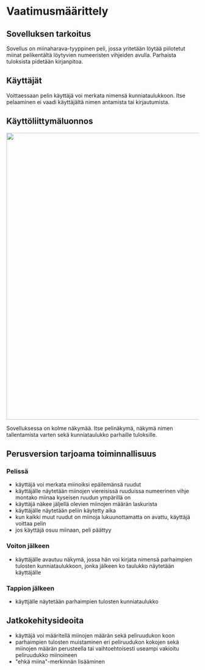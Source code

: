 # Vaatimusmäärittely

## Sovelluksen tarkoitus

Sovellus on miinaharava-tyyppinen peli, jossa yritetään löytää piilotetut miinat pelikentältä löytyvien numeeristen vihjeiden avulla. Parhaista tuloksista pidetään kirjanpitoa.

## Käyttäjät

Voittaessaan pelin käyttäjä voi merkata nimensä kunniataulukkoon. Itse pelaaminen ei vaadi käyttäjältä nimen antamista tai kirjautumista.

## Käyttöliittymäluonnos

<img src="https://github.com/ahelkala/ot-harjoitustyo/dokumentaatio/kuvat/kayttoliittymaluonnos.png" width="750">

Sovelluksessa on kolme näkymää. Itse pelinäkymä, näkymä nimen tallentamista varten sekä kunniataulukko parhaille tuloksille. 

## Perusversion tarjoama toiminnallisuus
### Pelissä

- käyttäjä voi merkata miinoiksi epäilemänsä ruudut 
- käyttäjälle näytetään miinojen viereisissä ruuduissa numeerinen vihje montako miinaa kyseisen ruudun ympärillä on
- käyttäjä näkee jäljellä olevien miinojen määrän laskurista
- käyttäjälle näytetään peliin käytetty aika
- kun kaikki muut ruudut on miinoja lukuunottamatta on avattu, käyttäjä voittaa pelin
- jos käyttäjä osuu miinaan, peli päättyy

### Voiton jälkeen

- käyttäjälle avautuu näkymä, jossa hän voi kirjata nimensä parhaimpien tulosten kunniataulukkoon, jonka jälkeen ko taulukko näytetään käyttäjälle

### Tappion jälkeen

- käyttjälle näytetään parhaimpien tulosten kunniataulukko

## Jatkokehitysideoita

- käyttäjä voi määritellä miinojen määrän sekä peliruudukon koon
- parhaimpien tulosten muistaminen eri peliruudukon kokojen sekä miinojen määrän perusteella tai vaihtoehtoisesti useampi vakioitu peliruudukko miinoineen
- "ehkä miina"-merkinnän lisääminen
 
